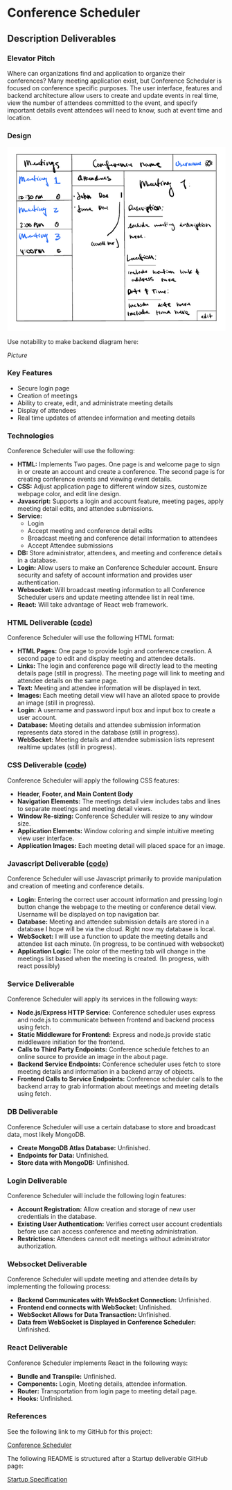 # Conference Scheduler

## Description Deliverables

### Elevator Pitch

Where can organizations find and application to organize their conferences? Many meeting application exist, but Conference Scheduler is focused on conference specific purposes. The user interface, features and backend architecture allow users to create and update events in real time, view the number of attendees committed to the event, and specify important details event attendees will need to know, such at event time and location. 

### Design

![Design Image](Design.png)

Use notability to make backend diagram here:

*Picture*

### Key Features

+ Secure login page
+ Creation of meetings
+ Ability to create, edit, and administrate meeting details
+ Display of attendees
+ Real time updates of attendee information and meeting details


### Technologies

Conference Scheduler will use the following:

+ **HTML:** Implements Two pages. One page is and welcome page to sign in or create an account and create a conference. The second page is for creating conference events and viewing event details.
+ **CSS:** Adjust application page to different window sizes, customize webpage color, and edit line design. 
+ **Javascript:** Supports a login and account feature, meeting pages, apply meeting detail edits, and attendee submissions.
+ **Service:**
    + Login
    + Accept meeting and conference detail edits
    + Broadcast meeting and conference detail information to attendees
    + Accept Attendee submissions
+ **DB:** Store administrator, attendees, and meeting and conference details in a database.
+ **Login:** Allow users to make an Conference Scheduler account. Ensure security and safety of account information and provides user authentication.
+ **Websocket:** Will broadcast meeting information to all Conference Scheduler users and update meeting attendee list in real time.
+ **React:** Will take advantage of React web framework.

### HTML Deliverable ([code](https://github.com/sorentys/startup/tree/main/startup-html-css-javascript))

Conference Scheduler will use the following HTML format:

+ **HTML Pages:** One page to provide login and conference creation. A second page to edit and display meeting and attendee details.
+ **Links:** The login and conference page will directly lead to the meeting details page (still in progress). The meeting page will link to meeting and attendee details on the same page.
+ **Text:** Meeting and attendee information will be displayed in text.
+ **Images:** Each meeting detail view will have an alloted space to provide an image (still in progress).
+ **Login:** A username and password input box and input box to create a user account.
+ **Database:** Meeting details and attendee submission information represents data stored in the database (still in progress).
+ **WebSocket:** Meeting details and attendee submission lists represent realtime updates (still in progress).

### CSS Deliverable ([code](https://github.com/sorentys/startup/tree/main/startup-html-css-javascript))

Conference Scheduler will apply the following CSS features:

+ **Header, Footer, and Main Content Body**
+ **Navigation Elements:** The meetings detail view includes tabs and lines to separate meetings and meeting detail views.
+ **Window Re-sizing:** Conference Scheduler will resize to any window size.
+ **Application Elements:** Window coloring and simple intuitive meeting view user interface. 
+ **Application Images:** Each meeting detail will placed space for an image.

### Javascript Deliverable ([code](https://github.com/sorentys/startup/tree/main/startup-html-css-javascript))

Conference Scheduler will use Javascript primarily to provide manipulation and creation of meeting and conference details.

+ **Login:** Entering the correct user account information and pressing login button change the webpage to the meeting or conference detail view. Username will be displayed on top navigation bar.
+ **Database:** Meeting and attendee submission details are stored in a database I hope will be via the cloud. Right now my database is local.
+ **WebSocket:** I will use a function to update the meeting details and attendee list each minute. (In progress, to be continued with websocket)
+ **Application Logic:** The color of the meeting tab will change in the meetings list based when the meeting is created. (In progress, with react possibly)

### Service Deliverable

Conference Scheduler will apply its services in the following ways:

+ **Node.js/Express HTTP Service:** Conference scheduler uses express and node.js to communicate between frontend and backend process using fetch.
+ **Static Middleware for Frontend:** Express and node.js provide static middleware initiation for the frontend.
+ **Calls to Third Party Endpoints:** Conference schedule fetches to an online source to provide an image in the about page.
+ **Backend Service Endpoints:** Conference scheduler uses fetch to store meeting details and information in a backend array of objects.
+ **Frontend Calls to Service Endpoints:** Conference scheduler calls to the backend array to grab information about meetings and meeting details using fetch.

### DB Deliverable

Conference Scheduler will use a certain database to store and broadcast data, most likely MongoDB.

+ **Create MongoDB Atlas Database:** Unfinished.
+ **Endpoints for Data:** Unfinished.
+ **Store data with MongoDB:** Unfinished.

### Login Deliverable

Conference Scheduler will include the following login features:

+ **Account Registration:** Allow creation and storage of new user credentials in the database.
+ **Existing User Authentication:** Verifies correct user account credentials before use can access conference and meeting administration.
+ **Restrictions:** Attendees cannot edit meetings without administrator authorization.

### Websocket Deliverable

Conference Scheduler will update meeting and attendee details by implementing the following process:

+ **Backend Communicates with WebSocket Connection:** Unfinished.
+ **Frontend end connects with WebSocket:** Unfinished.
+ **WebSocket Allows for Data Transaction:** Unfinished.
+ **Data from WebSocket is Displayed in Conference Scheduler:** Unfinished.

### React Deliverable

Conference Scheduler implements React in the following ways:

+ **Bundle and Transpile:** Unfinished.
+ **Components:** Login, Meeting details, attendee information.
+ **Router:** Transportation from login page to meeting detail page.
+ **Hooks:** Unfinished. 
### References

See the following link to my GitHub for this project:

[Conference Scheduler](https://github.com/sorentys/startup)

The following README is structured after a Startup deliverable GitHub page:

[Startup Specification](https://github.com/webprogramming260/.github/blob/main/profile/essentials/startupSpec/startupSpec.md)

